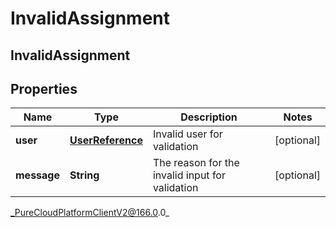 # InvalidAssignment

## InvalidAssignment

## Properties

|Name | Type | Description | Notes|
|------------ | ------------- | ------------- | -------------|
| **user** | [**UserReference**](UserReference) | Invalid user for validation | [optional] |
| **message** | **String** | The reason for the invalid input for validation | [optional] |



_PureCloudPlatformClientV2@166.0.0_
